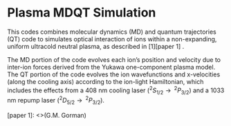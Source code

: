 # Plasma MDQT Simulation

This codes combines molecular dynamics (MD) and quantum trajectories (QT) code to simulates optical interaction of ions within a non-expanding, uniform ultracold neutral plasma, as described in [1][paper 1] .

The MD portion of the code evolves each ion’s position and
velocity due to inter-ion forces derived from the Yukawa one-component
plasma model. The QT portion of the code evolves the ion wavefunctions
and x-velocities (along the cooling axis) according to the ion-light
Hamiltonian, which includes the effects from a 408 nm cooling laser
($^2S_{1/2}\rightarrow\,^2P_{3/2}$) and a 1033 nm repump laser
($^2D_{5/2}\rightarrow\,^2P_{3/2}$).


[paper 1]: <>(G.M. Gorman)
